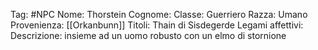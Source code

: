 Tag: #NPC
Nome: Thorstein
Cognome: 
Classe: Guerriero
Razza: Umano
Provenienza: [[Orkanbunn]]
Titoli: Thain di Sisdegerde
Legami affettivi:
Descrizione: insieme ad un uomo robusto con un elmo di stornione